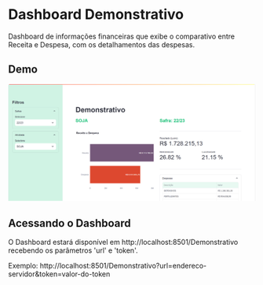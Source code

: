 # Dashboard Demonstrativo

Dashboard de informações financeiras que exibe o comparativo entre Receita e Despesa, com os detalhamentos das despesas.

## Demo

![Demo](../../../images/demonstrativo.png)  

## Acessando o Dashboard

O Dashboard estará disponível em http://localhost:8501/Demonstrativo recebendo os parâmetros 'url'  e 'token'. 

Exemplo: http://localhost:8501/Demonstrativo?url=endereco-servidor&token=valor-do-token